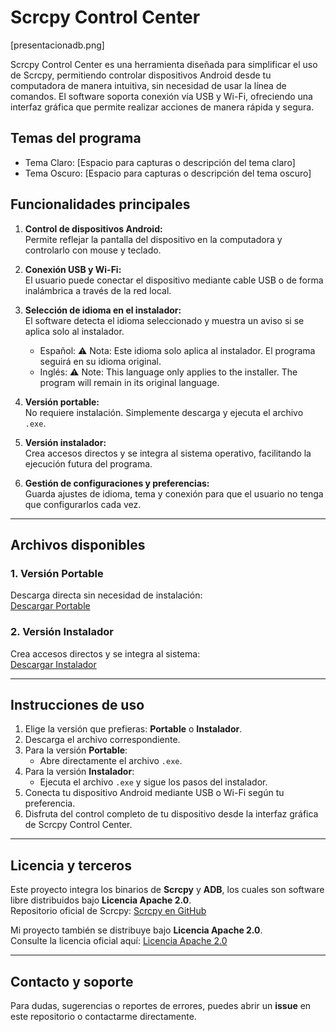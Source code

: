 # Scrcpy Control Center

[presentacionadb.png]

Scrcpy Control Center es una herramienta diseñada para simplificar el uso de Scrcpy, permitiendo controlar dispositivos Android desde tu computadora de manera intuitiva, sin necesidad de usar la línea de comandos. El software soporta conexión vía USB y Wi-Fi, ofreciendo una interfaz gráfica que permite realizar acciones de manera rápida y segura.

## Temas del programa

- Tema Claro: [Espacio para capturas o descripción del tema claro]  
- Tema Oscuro: [Espacio para capturas o descripción del tema oscuro]  

## Funcionalidades principales

1. **Control de dispositivos Android:**  
   Permite reflejar la pantalla del dispositivo en la computadora y controlarlo con mouse y teclado.

2. **Conexión USB y Wi-Fi:**  
   El usuario puede conectar el dispositivo mediante cable USB o de forma inalámbrica a través de la red local.

3. **Selección de idioma en el instalador:**  
   El software detecta el idioma seleccionado y muestra un aviso si se aplica solo al instalador.  
   - Español: ⚠ Nota: Este idioma solo aplica al instalador. El programa seguirá en su idioma original.  
   - Inglés: ⚠ Note: This language only applies to the installer. The program will remain in its original language.

4. **Versión portable:**  
   No requiere instalación. Simplemente descarga y ejecuta el archivo `.exe`.

5. **Versión instalador:**  
   Crea accesos directos y se integra al sistema operativo, facilitando la ejecución futura del programa.

6. **Gestión de configuraciones y preferencias:**  
   Guarda ajustes de idioma, tema y conexión para que el usuario no tenga que configurarlos cada vez.

---

## Archivos disponibles

### 1. Versión Portable
Descarga directa sin necesidad de instalación:  
[Descargar Portable](https://github.com/tuusuario/tu-repo/raw/main/ScrcpyControlCenter_Portable.exe)

### 2. Versión Instalador
Crea accesos directos y se integra al sistema:  
[Descargar Instalador](https://github.com/tuusuario/tu-repo/raw/main/ScrcpyControlCenter_Installer.exe)

---

## Instrucciones de uso

1. Elige la versión que prefieras: **Portable** o **Instalador**.  
2. Descarga el archivo correspondiente.  
3. Para la versión **Portable**:  
   - Abre directamente el archivo `.exe`.  
4. Para la versión **Instalador**:  
   - Ejecuta el archivo `.exe` y sigue los pasos del instalador.  
5. Conecta tu dispositivo Android mediante USB o Wi-Fi según tu preferencia.  
6. Disfruta del control completo de tu dispositivo desde la interfaz gráfica de Scrcpy Control Center.

---

## Licencia y terceros

Este proyecto integra los binarios de **Scrcpy** y **ADB**, los cuales son software libre distribuidos bajo **Licencia Apache 2.0**.  
Repositorio oficial de Scrcpy: [Scrcpy en GitHub](https://github.com/Genymobile/scrcpy)

Mi proyecto también se distribuye bajo **Licencia Apache 2.0**.  
Consulte la licencia oficial aquí: [Licencia Apache 2.0](https://www.apache.org/licenses/LICENSE-2.0)

---

## Contacto y soporte

Para dudas, sugerencias o reportes de errores, puedes abrir un **issue** en este repositorio o contactarme directamente.

